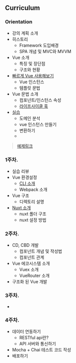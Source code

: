 ## Curriculum
### Orientation
- 강의 계획 소개
- 히스토리
    - Framework 도입배경
    - SPA 개념 및 MVC와 MVVM
- Vue 소개
    - 특징 및 장단점
    - 구조와 현황
- [빠르게 Vue 사용해보기](https://croot-git.github.io/vue/samples/0.grammer/0.1.default.html)
    - Vue 인스턴스
    - 템플릿 문법
- Vue 문법 소개
    - 컴포넌트/인스턴스 속성
    - [라이프사이클 훅](https://kr.vuejs.org/v2/guide/instance.html#%EB%9D%BC%EC%9D%B4%ED%94%84%EC%82%AC%EC%9D%B4%ED%81%B4-%EB%8B%A4%EC%9D%B4%EC%96%B4%EA%B7%B8%EB%9E%A8)
- [실습](https://croot-git.github.io/vue/samples/1.OneDay-practice/before.html)
    - 도메인 분석
    - vue 인스턴스 만들기
    - 변환하기
    - 
> [예제링크](https://croot-git.github.io/vue/samples/1.OneDay/)  

### 1주차.
- 실습 리뷰
- Vue 환경설정
    - [CLI 소개](https://cli.vuejs.org/)
    - Webpack 소개
- Vue 구조
    - 디렉토리 설명
- [Nuxt 소개](https://ko.nuxtjs.org/)
    - nuxt 폴더 구조
    - nuxt 설정 방법

### 2주차.
- CD, CBD 개발
    - 컴포넌트 개념 및 작성법
    - 컴포넌트 관계
- Vue 에코시스템 소개
    - Vuex 소개
    - VueRouter 소개
- 구조화 된 Vue 개발

### 3주차.
- 
### 4주차.
- 데이터 연동하기
    - RESTful api란?
    - API 서버와 통신하기
- Mocha + Chai 테스트 코드 작성
- 배포하기
 
